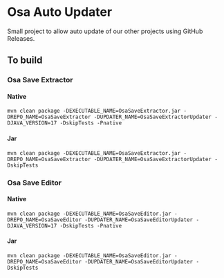 # Osa Auto Updater

Small project to allow auto update of our other projects using GitHub Releases.

## To build

### Osa Save Extractor
#### Native
```
mvn clean package -DEXECUTABLE_NAME=OsaSaveExtractor.jar -DREPO_NAME=OsaSaveExtractor -DUPDATER_NAME=OsaSaveExtractorUpdater -DJAVA_VERSION=17 -DskipTests -Pnative
```
#### Jar
```
mvn clean package -DEXECUTABLE_NAME=OsaSaveExtractor.jar -DREPO_NAME=OsaSaveExtractor -DUPDATER_NAME=OsaSaveExtractorUpdater -DskipTests
```

### Osa Save Editor
#### Native
```
mvn clean package -DEXECUTABLE_NAME=OsaSaveEditor.jar -DREPO_NAME=OsaSaveEditor -DUPDATER_NAME=OsaSaveEditorUpdater -DJAVA_VERSION=17 -DskipTests -Pnative
```
#### Jar
```
mvn clean package -DEXECUTABLE_NAME=OsaSaveEditor.jar -DREPO_NAME=OsaSaveEditor -DUPDATER_NAME=OsaSaveEditorUpdater -DskipTests
```
